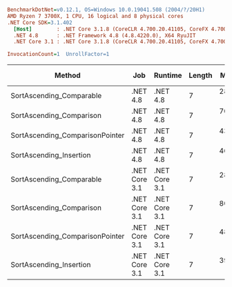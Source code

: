 ``` ini

BenchmarkDotNet=v0.12.1, OS=Windows 10.0.19041.508 (2004/?/20H1)
AMD Ryzen 7 3700X, 1 CPU, 16 logical and 8 physical cores
.NET Core SDK=3.1.402
  [Host]        : .NET Core 3.1.8 (CoreCLR 4.700.20.41105, CoreFX 4.700.20.41903), X64 RyuJIT
  .NET 4.8      : .NET Framework 4.8 (4.8.4220.0), X64 RyuJIT
  .NET Core 3.1 : .NET Core 3.1.8 (CoreCLR 4.700.20.41105, CoreFX 4.700.20.41903), X64 RyuJIT

InvocationCount=1  UnrollFactor=1  

```
|                          Method |           Job |       Runtime | Length |     Mean |   Error |  StdDev |       Gen 0 | Gen 1 | Gen 2 |   Allocated |
|-------------------------------- |-------------- |-------------- |------- |---------:|--------:|--------:|------------:|------:|------:|------------:|
|        SortAscending_Comparable |      .NET 4.8 |      .NET 4.8 |      7 | 288.0 ms | 4.24 ms | 3.97 ms |           - |     - |     - |           - |
|        SortAscending_Comparison |      .NET 4.8 |      .NET 4.8 |      7 | 708.6 ms | 2.33 ms | 2.18 ms | 349000.0000 |     - |     - | 458495992 B |
| SortAscending_ComparisonPointer |      .NET 4.8 |      .NET 4.8 |      7 | 432.7 ms | 1.89 ms | 1.77 ms |           - |     - |     - |           - |
|         SortAscending_Insertion |      .NET 4.8 |      .NET 4.8 |      7 | 460.9 ms | 1.91 ms | 1.79 ms |           - |     - |     - |           - |
|        SortAscending_Comparable | .NET Core 3.1 | .NET Core 3.1 |      7 | 286.0 ms | 2.38 ms | 1.98 ms |           - |     - |     - |        48 B |
|        SortAscending_Comparison | .NET Core 3.1 | .NET Core 3.1 |      7 | 801.7 ms | 3.20 ms | 2.99 ms |  54000.0000 |     - |     - | 457142848 B |
| SortAscending_ComparisonPointer | .NET Core 3.1 | .NET Core 3.1 |      7 | 483.1 ms | 1.42 ms | 1.26 ms |           - |     - |     - |           - |
|         SortAscending_Insertion | .NET Core 3.1 | .NET Core 3.1 |      7 | 391.1 ms | 3.66 ms | 3.42 ms |           - |     - |     - |        48 B |
